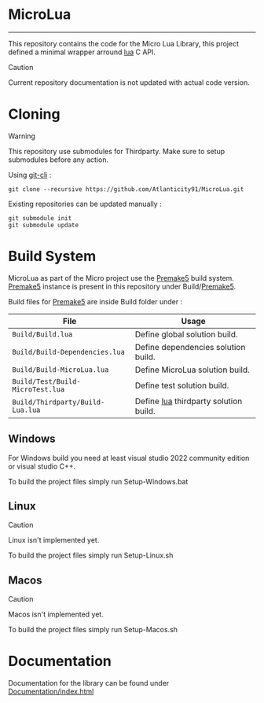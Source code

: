 # MicroLua
---
This repository contains the code for the Micro Lua Library, this project defined a minimal wrapper arround [lua](https://github.com/lua/lua) C API.

> [!CAUTION]
> Current repository documentation is not updated with actual code version.

# Cloning
> [!WARNING]
> This repository use submodules for Thirdparty. Make sure to setup submodules before any action. 

Using [git-cli](https://git-scm.com/) :

```
git clone --recursive https://github.com/Atlanticity91/MicroLua.git
```

Existing repositories can be updated manually :

```
git submodule init
git submodule update
```

# Build System
MicroLua as part of the Micro project use the [Premake5](https://github.com/premake/premake-core) build system. [Premake5](https://github.com/premake/premake-core) instance is present in this repository under Build/[Premake5](https://github.com/premake/premake-core).

Build files for [Premake5](https://github.com/premake/premake-core) are inside Build folder under :

| File 									  | Usage 								 								|
| --------------------------------------- | ------------------------------------------------------------------- |
| `Build/Build.lua` 					  | Define global solution build. 										|
| `Build/Build-Dependencies.lua` 		  | Define dependencies solution build. 								|
| `Build/Build-MicroLua.lua` 			  | Define MicroLua solution build.										|
| `Build/Test/Build-MicroTest.lua` 		  | Define test solution build.											|
| `Build/Thirdparty/Build-Lua.lua`  	  | Define [lua](https://github.com/lua/lua) thirdparty solution build. |

## Windows
For Windows build you need at least visual studio 2022 community edition or visual studio C++.

To build the project files simply run Setup-Windows.bat

## Linux
> [!CAUTION]
> Linux isn't implemented yet.

To build the project files simply run Setup-Linux.sh

## Macos
> [!CAUTION]
> Macos isn't implemented yet.

To build the project files simply run Setup-Macos.sh

# Documentation
Documentation for the library can be found under [Documentation/index.html](https://atlanticity91.github.io/MicroLua/)
